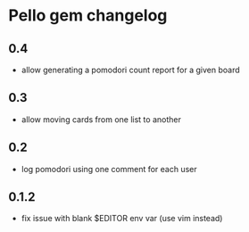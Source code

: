 # Pello gem changelog

## 0.4

* allow generating a pomodori count report for a given board

## 0.3

* allow moving cards from one list to another

## 0.2

* log pomodori using one comment for each user

## 0.1.2

* fix issue with blank $EDITOR env var (use vim instead)
